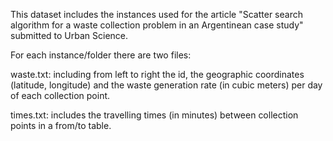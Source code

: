 This dataset includes the instances used for the article "Scatter search algorithm for a waste collection problem in an Argentinean case study" submitted to Urban Science.

For each instance/folder there are two files:

waste.txt: including from left to right the id, the geographic coordinates (latitude, longitude) and the waste generation rate (in cubic meters) per day of each collection point.

times.txt: includes the travelling times (in minutes) between collection points in a from/to table.
